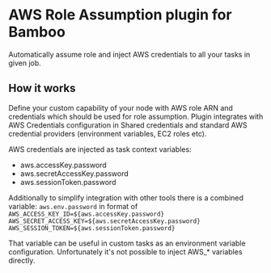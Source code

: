# AWS Role Assumption plugin for Bamboo

Automatically assume role and inject AWS credentials to all your tasks in given job.

## How it works

Define your custom capability of your node with AWS role ARN and credentials which should be used for role assumption.
Plugin integrates with AWS Credentials configuration in Shared credentials and standard AWS credential providers 
(environment variables, EC2 roles etc).

AWS credentials are injected as task context variables:
- aws.accessKey.password
- aws.secretAccessKey.password
- aws.sessionToken.password

Additionally to simplify integration with other tools there is a combined variable:
`aws.env.password` in format of `AWS_ACCESS_KEY_ID=${aws.accessKey.password} AWS_SECRET_ACCESS_KEY=${aws.secretAccessKey.password} AWS_SESSION_TOKEN=${aws.sessionToken.password}`

That variable can be useful in custom tasks as an environment variable configuration.
Unfortunately it's not possible to inject AWS_* variables directly.  
